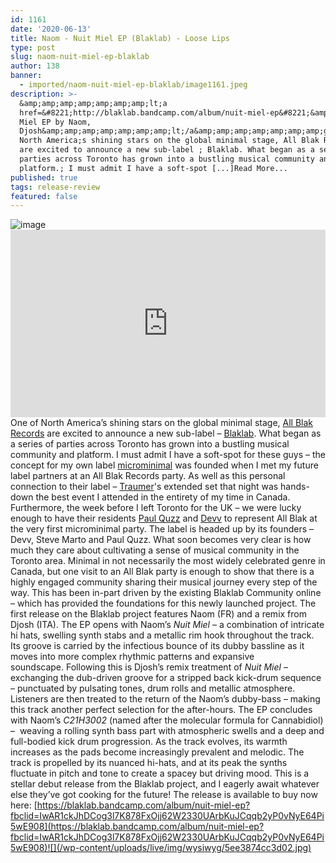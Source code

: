 ```yaml
---
id: 1161
date: '2020-06-13'
title: Naom - Nuit Miel EP (Blaklab) - Loose Lips
type: post
slug: naom-nuit-miel-ep-blaklab
author: 138
banner:
  - imported/naom-nuit-miel-ep-blaklab/image1161.jpeg
description: >-
  &amp;amp;amp;amp;amp;amp;amp;lt;a
  href=&#8221;http://blaklab.bandcamp.com/album/nuit-miel-ep&#8221;&amp;amp;amp;amp;amp;amp;amp;gt;Nuit
  Miel EP by Naom,
  Djosh&amp;amp;amp;amp;amp;amp;amp;lt;/a&amp;amp;amp;amp;amp;amp;amp;gt; One of
  North America;s shining stars on the global minimal stage, All Blak Records
  are excited to announce a new sub-label ; Blaklab. What began as a series of
  parties across Toronto has grown into a bustling musical community and
  platform.; I must admit I have a soft-spot [...]Read More...
published: true
tags: release-review
featured: false
---
```

![image](../imported/naom-nuit-miel-ep-blaklab/image1161.jpeg)<iframe width='100%' height='300' scrolling='no' frameborder='no' allow='autoplay' src='https://bandcamp.com/EmbeddedPlayer/album=2175919369/size=large/bgcol=ffffff/linkcol=0687f5/tracklist=false/artwork=small/transparent=true/'></iframe>One of North America’s shining stars on the global minimal stage, [All Blak Records](https://www.facebook.com/allblakrecords/) are excited to announce a new sub-label – [Blaklab](https://www.facebook.com/groups/blaklab). What began as a series of parties across Toronto has grown into a bustling musical community and platform. I must admit I have a soft-spot for these guys – the concept for my own label [microminimal](https://www.facebook.com/microminimal) was founded when I met my future label partners at an All Blak Records party. As well as this personal connection to their label – [Traumer](https://www.facebook.com/gettraumer/)'s extended set that night was hands-down the best event I attended in the entirety of my time in Canada. Furthermore, the week before I left Toronto for the UK – we were lucky enough to have their residents [Paul Quzz](https://www.facebook.com/paulquzz/) and [Devv](https://www.facebook.com/devvmusic/) to represent All Blak at the very first microminimal party. The label is headed up by its founders – Devv, Steve Marto and Paul Quzz. What soon becomes very clear is how much they care about cultivating a sense of musical community in the Toronto area. Minimal in not necessarily the most widely celebrated genre in Canada, but one visit to an All Blak party is enough to show that there is a highly engaged community sharing their musical journey every step of the way. This has been in-part driven by the existing Blaklab Community online – which has provided the foundations for this newly launched project. The first release on the Blaklab project features Naom (FR) and a remix from Djosh (ITA). The EP opens with Naom’s _Nuit Miel_ – a combination of intricate hi hats, swelling synth stabs and a metallic rim hook throughout the track. Its groove is carried by the infectious bounce of its dubby bassline as it moves into more complex rhythmic patterns and expansive soundscape. Following this is Djosh’s remix treatment of _Nuit Miel_ – exchanging the dub-driven groove for a stripped back kick-drum sequence – punctuated by pulsating tones, drum rolls and metallic atmosphere. Listeners are then treated to the return of the Naom’s dubby-bass – making this track another perfect selection for the after-hours. The EP concludes with Naom’s _C21H3002_ (named after the molecular formula for Cannabidiol) –  weaving a rolling synth bass part with atmospheric swells and a deep and full-bodied kick drum progression. As the track evolves, its warmth increases as the pads become increasingly prevalent and melodic. The track is propelled by its nuanced hi-hats, and at its peak the synths fluctuate in pitch and tone to create a spacey but driving mood. This is a stellar debut release from the Blaklab project, and I eagerly await whatever else they’ve got cooking for the future! The release is available to buy now here: [](https://blaklab.bandcamp.com/album/nuit-miel-ep?fbclid=IwAR1ckJhDCog3l7K878FxOjj62W2330UArbKuJCqqb2yP0vNyE64Pi5wE908)[https://blaklab.bandcamp.com/album/nuit-miel-ep?fbclid=IwAR1ckJhDCog3l7K878FxOjj62W2330UArbKuJCqqb2yP0vNyE64Pi5wE908](https://blaklab.bandcamp.com/album/nuit-miel-ep?fbclid=IwAR1ckJhDCog3l7K878FxOjj62W2330UArbKuJCqqb2yP0vNyE64Pi5wE908)![](/wp-content/uploads/live/img/wysiwyg/5ee3874cc3d02.jpg)
